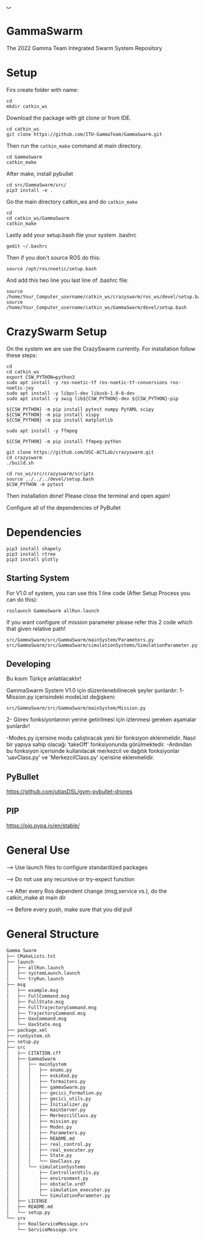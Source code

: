 ﺏ
# GammaSwarm   
 The 2022 Gamma Team Integrated Swarm System Repository

# Setup 
Firs create folder with name:
```
cd
mkdir catkin_ws
```

Download the package with git clone or from IDE.

```
cd catkin_ws
git clone https://github.com/ITU-GammaTeam/GammaSwarm.git
```

Then run the `catkin_make` command at main directory.

```
cd GammaSwarm
catkin_make
```

After make, install pybullet 
```
cd src/GammaSwarm/src/
pip3 install -e .
```

Go the main directory catkin_ws and do `catkin_make`
```
cd 
cd catkin_ws/GammaSwarm
catkin_make
```

Lastly add your setup.bash file your system .bashrc
```
gedit ~/.bashrc
```

Then if you don't source ROS do this:
```
source /opt/ros/noetic/setup.bash
```

And add this two line you last line of .bashrc file:
```
source /home/Your_Computer_username/catkin_ws/crazyswarm/ros_ws/devel/setup.bash
source /home/Your_Computer_username/catkin_ws/GammaSwarm/devel/setup.bash
```


# CrazySwarm Setup
On the system we are use the CrazySwarm currently. For installation follow these steps:
```
cd
cd catkin_ws
export CSW_PYTHON=python3
sudo apt install -y ros-noetic-tf ros-noetic-tf-conversions ros-noetic-joy
sudo apt install -y libpcl-dev libusb-1.0-0-dev
sudo apt install -y swig lib${CSW_PYTHON}-dev ${CSW_PYTHON}-pip

${CSW_PYTHON} -m pip install pytest numpy PyYAML scipy
${CSW_PYTHON} -m pip install vispy
${CSW_PYTHON} -m pip install matplotlib

sudo apt install -y ffmpeg

${CSW_PYTHON} -m pip install ffmpeg-python

git clone https://github.com/USC-ACTLab/crazyswarm.git
cd crazyswarm
./build.sh

cd ros_ws/src/crazyswarm/scripts
source ../../../devel/setup.bash
$CSW_PYTHON -m pytest
```
Then installation done! Please close the terminal and open again!

Configure all of the dependencies of PyBullet
# Dependencies
```
pip3 install shapely
pip3 install rtree
pip3 install plotly
```

## Starting System
For V1.0 of system, you can use this 1 line code (After Setup Process you can do this):

```
roslaunch GammaSwarm allRun.launch
```

If you want configure of mission parameter please refer this 2 code which that given relative path!

```
src/GammaSwarm/src/GammaSwarm/mainSystem/Parameters.py
src/GammaSwarm/src/GammaSwarm/simulationSystems/SimulationParameter.py
```

## Developing
Bu kısım Türkçe anlatılacaktır!

GammaSwarm System V1.0 için düzenlenebilinecek şeyler şunlardır:
1- Mission.py içerisindeki modeList değişkeni:
```
src/GammaSwarm/src/GammaSwarm/mainSystem/Mission.py
```
2- Görev fonksiyonlarının yerine getirilmesi için izlenmesi gereken aşamalar şunlardır!

-Modes.py içerisine modu çalıştıracak yeni bir fonksiyon eklenmelidir. Nasıl bir yapıya sahip olacağı 'takeOff' fonksiyonunda görülmektedir.
-Ardından bu fonksiyon içerisinde kullanılacak merkezcil ve dağıtık fonksiyonlar 'uavClass.py' ve 'MerkezcilClass.py' içerisine eklenmelidir.

## PyBullet 
https://github.com/utiasDSL/gym-pybullet-drones 

## PIP 
https://pip.pypa.io/en/stable/ 

# General Use
--> Use launch files to configure standardized packages 

--> Do not use any recursive or try-expect function 

--> After every Ros dependent change (msg,service vs.), do the catkin_make at main dir

--> Before every push, make sure that you did pull 


# General Structure
```bash
Gamma Swarm
├── CMakeLists.txt
├── launch
│   ├── allRun.launch
│   ├── systemLaunch.launch
│   └── tryRun.launch
├── msg
│   ├── example.msg
│   ├── FullCommand.msg
│   ├── FullState.msg
│   ├── FullTrajectoryCommand.msg
│   ├── TrajectoryCommand.msg
│   ├── UavCommand.msg
│   └── UavState.msg
├── package.xml
├── runSystem.sh
├── setup.py
├── src
│   ├── CITATION.cff
│   ├── GammaSwarm
│   │   ├── mainSystem
│   │   │   ├── enums.py
│   │   │   ├── eskiKod.py
│   │   │   ├── formaitons.py
│   │   │   ├── gammaSwarm.py
│   │   │   ├── gecici_Formation.py
│   │   │   ├── gecici_utils.py
│   │   │   ├── Initializer.py
│   │   │   ├── mainServer.py
│   │   │   ├── MerkezcilClass.py
│   │   │   ├── mission.py
│   │   │   ├── Modes.py
│   │   │   ├── Parameters.py
│   │   │   ├── README.md
│   │   │   ├── real_control.py
│   │   │   ├── real_executer.py
│   │   │   ├── State.py
│   │   │   └── UavClass.py
│   │   └── simulationSystems
│   │       ├── ControllerUtils.py
│   │       ├── environment.py
│   │       ├── obstacle.urdf
│   │       ├── simulation_executer.py
│   │       └── SimulationParameter.py
│   ├── LICENSE
│   ├── README.md
│   └── setup.py
└── srv
    ├── RealServiceMessage.srv
    └── ServiceMessage.srv
```
